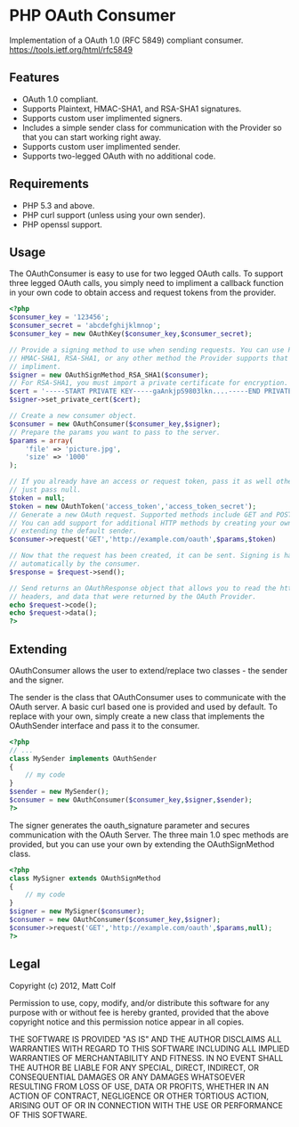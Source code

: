 PHP OAuth Consumer
==================

Implementation of a OAuth 1.0 (RFC 5849) compliant consumer.
https://tools.ietf.org/html/rfc5849

Features
--------

- OAuth 1.0 compliant.
- Supports Plaintext, HMAC-SHA1, and RSA-SHA1 signatures.
- Supports custom user implimented signers.
- Includes a simple sender class for communication with the Provider so that
  you can start working right away.
- Supports custom user implimented sender.
- Supports two-legged OAuth with no additional code.

Requirements
------------

- PHP 5.3 and above.
- PHP curl support (unless using your own sender).
- PHP openssl support.

Usage
-----

The OAuthConsumer is easy to use for two legged OAuth calls. To support three
legged OAuth calls, you simply need to impliment a callback function in your 
own code to obtain access and request tokens from the provider.

```php
<?php
$consumer_key = '123456';
$consumer_secret = 'abcdefghijklmnop';
$consumer_key = new OAuthKey($consumer_key,$consumer_secret);

// Provide a signing method to use when sending requests. You can use Plaintext,
// HMAC-SHA1, RSA-SHA1, or any other method the Provider supports that you 
// impliment.
$signer = new OAuthSignMethod_RSA_SHA1($consumer);
// For RSA-SHA1, you must import a private certificate for encryption.
$cert = '-----START PRIVATE KEY-----gaAnkjpS9803lkn....-----END PRIVATE KEY-----';
$signer->set_private_cert($cert);

// Create a new consumer object.
$consumer = new OAuthConsumer($consumer_key,$signer);
// Prepare the params you want to pass to the server.
$params = array(
	'file' => 'picture.jpg',
	'size' => '1000'
);

// If you already have an access or request token, pass it as well otherwise, 
// just pass null.
$token = null;
$token = new OAuthToken('access_token','access_token_secret');
// Generate a new OAuth request. Supported methods include GET and POST.
// You can add support for additional HTTP methods by creating your own or
// extending the default sender.
$consumer->request('GET','http://example.com/oauth',$params,$token)

// Now that the request has been created, it can be sent. Signing is handled
// automatically by the consumer.
$response = $request->send();

// Send returns an OAuthResponse object that allows you to read the http code,
// headers, and data that were returned by the OAuth Provider.
echo $request->code();
echo $request->data();
?>
```

Extending
---------

OAuthConsumer allows the user to extend/replace two classes - the sender and 
the signer.

The sender is the class that OAuthConsumer uses to communicate with the OAuth
server. A basic curl based one is provided and used by default. To replace with
your own, simply create a new class that implements the OAuthSender interface
and pass it to the consumer.

```php
<?php
// ...
class MySender implements OAuthSender
{
	// my code
}
$sender = new MySender();
$consumer = new OAuthConsumer($consumer_key,$signer,$sender);
?>
```

The signer generates the oauth_signature parameter and secures communication
with the OAuth Server. The three main 1.0 spec methods are provided, but you 
can use your own by extending the OAuthSignMethod class.

```php
<?php
class MySigner extends OAuthSignMethod
{
	// my code
}
$signer = new MySigner($consumer);
$consumer = new OAuthConsumer($consumer_key,$signer);
$consumer->request('GET','http://example.com/oauth',$params,null);
?>
```

Legal
-----

Copyright (c) 2012, Matt Colf

Permission to use, copy, modify, and/or distribute this software for any
purpose with or without fee is hereby granted, provided that the above
copyright notice and this permission notice appear in all copies.

THE SOFTWARE IS PROVIDED "AS IS" AND THE AUTHOR DISCLAIMS ALL WARRANTIES
WITH REGARD TO THIS SOFTWARE INCLUDING ALL IMPLIED WARRANTIES OF
MERCHANTABILITY AND FITNESS. IN NO EVENT SHALL THE AUTHOR BE LIABLE FOR
ANY SPECIAL, DIRECT, INDIRECT, OR CONSEQUENTIAL DAMAGES OR ANY DAMAGES
WHATSOEVER RESULTING FROM LOSS OF USE, DATA OR PROFITS, WHETHER IN AN
ACTION OF CONTRACT, NEGLIGENCE OR OTHER TORTIOUS ACTION, ARISING OUT OF
OR IN CONNECTION WITH THE USE OR PERFORMANCE OF THIS SOFTWARE.